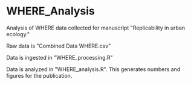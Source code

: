 # WHERE_Analysis
Analysis of WHERE data collected for manuscript "Replicability in urban ecology."

Raw data is "Combined Data WHERE.csv"

Data is ingested in "WHERE_processing.R"

Data is analyzed in "WHERE_analysis.R". This generates numbers and figures for the publication.
